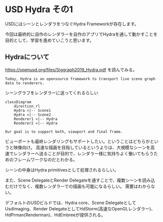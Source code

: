 # USD Hydra その1　

USDにはシーンとレンダラをつなぐHydra Frameworkが存在します。

今回は最終的に自作のレンダラーを自作のアプリでHydraを通して動かすことを目的として、学習を進めていこうと思います。

## Hydraについて

https://openusd.org/files/Siggraph2019_Hydra.pdf
を読んでみる。

~~~ 
Today, Hydra is an opensource framework to transport live scene graph data to renderers.
~~~ 

シーングラフをレンダラーに送ってくれるらしい

``` mermaid
classDiagram
    direction_rl
    Hydra <|-- Scene1
    Hydra <|-- Scene2
    Renderer1 <|-- Hydra
    Renderer2 <|-- Hydra
```
~~~
Our goal is to support both, viewport and final frame.
~~~
ビューポートも最終レンダリングもサポートしたい。ということはどちらかというと映像向け。
高速な描画を目指しているというよりは、大規模なシーンを高速でレンダラーへ送ることが目的で、レンダラー様に気持ちよく働いてもらうためのフレームワークなのだとわかる。

シーンの中身はHydra primitivesとして処理されるらしい。

また、Scene DelegateとRender Delegateを通すことで、複数シーンを読み込むだけでなく、複数レンダラーでの描画も可能になるらしい。
需要はわからない。

デフォルトのUSDビルドでは、Hydra core、Scene DelegateとしてUsdImaging、Render DelegateとしてHdStorm(高速なOpenGLレンダラー)、HdPrman(Renderman)、HdEmbreeが提供される。
